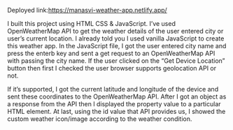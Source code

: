 Deployed link:https://manasvi-weather-app.netlify.app/

I built this project using HTML CSS & JavaScript. I’ve used OpenWeatherMap API to get the weather details of the user entered city or user’s current location.
I already told you I used vanilla JavaScript to create this weather app. In the JavaScript file, I got the user entered city name and press the enterb key and sent a get request to an OpenWeatherMap API with passing the city name. If the user clicked on the “Get Device Location” button then first I checked the user browser supports geolocation API or not.

If it’s supported, I got the current latitude and longitude of the device and sent these coordinates to the OpenWeatherMap API. After I got an object as a response from the API then I displayed the property value to a particular HTML element. At last, using the id value that API provides us, I showed the custom weather icon/image according to the weather condition.
